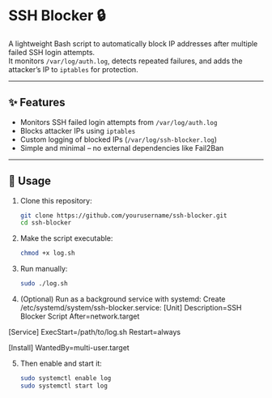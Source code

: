 # SSH Blocker 🔒

A lightweight Bash script to automatically block IP addresses after multiple failed SSH login attempts.  
It monitors `/var/log/auth.log`, detects repeated failures, and adds the attacker’s IP to `iptables` for protection.  

---

## ✨ Features
- Monitors SSH failed login attempts from `/var/log/auth.log`
- Blocks attacker IPs using `iptables`
- Custom logging of blocked IPs (`/var/log/ssh-blocker.log`)
- Simple and minimal – no external dependencies like Fail2Ban

---

## 📜 Usage

1. Clone this repository:
   ```bash
   git clone https://github.com/yourusername/ssh-blocker.git
   cd ssh-blocker
2. Make the script executable:
   ```bash
   chmod +x log.sh
3. Run manually:
   ```bash
   sudo ./log.sh
4. (Optional) Run as a background service with systemd:
   Create /etc/systemd/system/ssh-blocker.service:
   [Unit]
Description=SSH Blocker Script
After=network.target

[Service]
ExecStart=/path/to/log.sh
Restart=always

[Install]
WantedBy=multi-user.target

5. Then enable and start it:
   ```bash
   sudo systemctl enable log
   sudo systemctl start log
